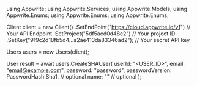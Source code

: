 using Appwrite;
using Appwrite.Services;
using Appwrite.Models;
using Appwrite.Enums;
using Appwrite.Enums;
using Appwrite.Enums;

Client client = new Client()
    .SetEndPoint("https://cloud.appwrite.io/v1") // Your API Endpoint
    .SetProject("5df5acd0d48c2") // Your project ID
    .SetKey("919c2d18fb5d4...a2ae413da83346ad2"); // Your secret API key

Users users = new Users(client);

User result = await users.CreateSHAUser(
    userId: "<USER_ID>",
    email: "email@example.com",
    password: "password",
    passwordVersion: PasswordHash.Sha1, // optional
    name: "<NAME>" // optional
);